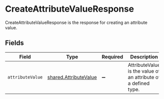# CreateAttributeValueResponse

CreateAttributeValueResponse is the response for creating an attribute value.


## Fields

| Field                                                                 | Type                                                                  | Required                                                              | Description                                                           |
| --------------------------------------------------------------------- | --------------------------------------------------------------------- | --------------------------------------------------------------------- | --------------------------------------------------------------------- |
| `attributeValue`                                                      | [shared.AttributeValue](../../../sdk/models/shared/attributevalue.md) | :heavy_minus_sign:                                                    | AttributeValue is the value of an attribute of a defined type.        |